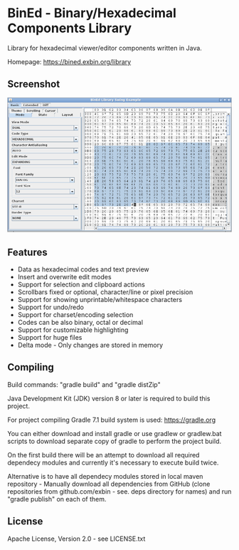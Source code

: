 BinEd - Binary/Hexadecimal Components Library
=============================================

Library for hexadecimal viewer/editor components written in Java.

Homepage: https://bined.exbin.org/library  

Screenshot
----------

![BinEd-Example Screenshot](images/example_screenshot.png?raw=true)

Features
--------

  * Data as hexadecimal codes and text preview
  * Insert and overwrite edit modes
  * Support for selection and clipboard actions
  * Scrollbars fixed or optional, character/line or pixel precision
  * Support for showing unprintable/whitespace characters
  * Support for undo/redo
  * Support for charset/encoding selection
  * Codes can be also binary, octal or decimal
  * Support for customizable highlighting
  * Support for huge files
  * Delta mode - Only changes are stored in memory

Compiling
---------

Build commands: "gradle build" and "gradle distZip"

Java Development Kit (JDK) version 8 or later is required to build this project.

For project compiling Gradle 7.1 build system is used: https://gradle.org

You can either download and install gradle or use gradlew or gradlew.bat scripts to download separate copy of gradle to perform the project build.

On the first build there will be an attempt to download all required dependecy modules and currently it's necessary to execute build twice.

Alternative is to have all dependecy modules stored in local maven repository - Manually download all dependencies from GitHub (clone repositories from github.com/exbin - see. deps directory for names) and run "gradle publish" on each of them.

License
-------

Apache License, Version 2.0 - see LICENSE.txt  

